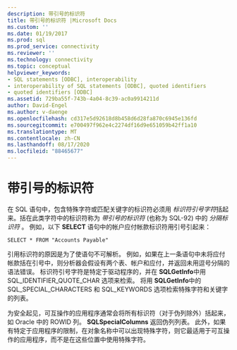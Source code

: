 ```yaml
---
description: 带引号的标识符
title: 带引号的标识符 |Microsoft Docs
ms.custom: ''
ms.date: 01/19/2017
ms.prod: sql
ms.prod_service: connectivity
ms.reviewer: ''
ms.technology: connectivity
ms.topic: conceptual
helpviewer_keywords:
- SQL statements [ODBC], interoperability
- interoperability of SQL statements [ODBC], quoted identifiers
- quoted identifiers [ODBC]
ms.assetid: 729ba55f-743b-4a04-8c39-ac0a9914211d
author: David-Engel
ms.author: v-daenge
ms.openlocfilehash: cd317e5d92618d8b458d6d28fa870c6945e136fd
ms.sourcegitcommit: e700497f962e4c2274df16d9e651059b42ff1a10
ms.translationtype: MT
ms.contentlocale: zh-CN
ms.lasthandoff: 08/17/2020
ms.locfileid: "88465677"
---
```

# <a name="quoted-identifiers"></a>带引号的标识符
在 SQL 语句中，包含特殊字符或匹配关键字的标识符必须用 *标识符引号字符*括起来。括在此类字符中的标识符称为 *带引号的标识符* (也称为 SQL-92) 中的 *分隔标识符* 。 例如，以下 **SELECT** 语句中的帐户应付帐款标识符用引号引起来：  
  
```  
SELECT * FROM "Accounts Payable"  
```  
  
 引用标识符的原因是为了使语句不可解析。 例如，如果在上一条语句中未将应付帐款括在引号中，则分析器会假设有两个表、帐户和应付，并返回未用逗号分隔的语法错误。 标识符引号字符是特定于驱动程序的，并在 **SQLGetInfo**中用 SQL_IDENTIFIER_QUOTE_CHAR 选项来检索。 将用 **SQLGetInfo**中的 SQL_SPECIAL_CHARACTERS 和 SQL_KEYWORDS 选项检索特殊字符和关键字的列表。  
  
 为安全起见，可互操作的应用程序通常会将所有标识符（对于伪列除外）括起来，如 Oracle 中的 ROWID 列。 **SQLSpecialColumns** 返回伪列列表。 此外，如果有特定于应用程序的限制，在对象名称中可以出现特殊字符，则它最适用于可互操作的应用程序，而不是在这些位置中使用特殊字符。

